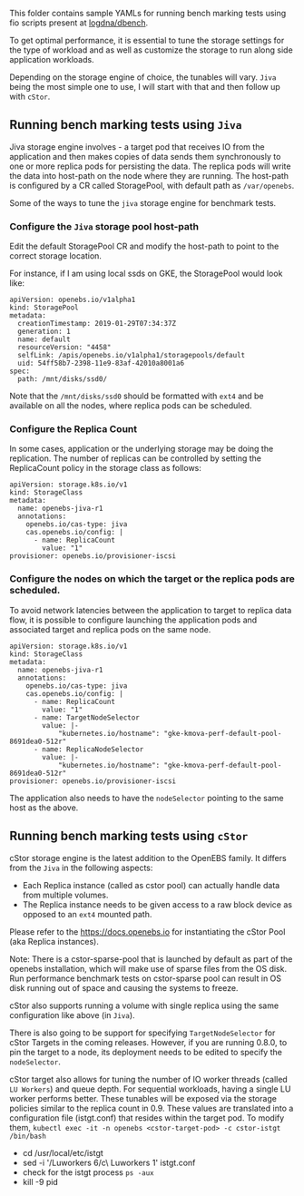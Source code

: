 This folder contains sample YAMLs for running bench marking tests
using fio scripts present at [logdna/dbench](https://github.com/logdna/dbench/). 

To get optimal performance, it is essential to tune the storage settings for the
type of workload and as well as customize the storage to run along side 
application workloads.

Depending on the storage engine of choice, the tunables will vary. `Jiva` being
the most simple one to use, I will start with that and then follow up with `cStor`.

## Running bench marking tests using `Jiva`

Jiva storage engine involves - a target pod that receives IO from the application 
and then makes copies of data sends them synchronously to one or more replica pods
for persisting the data. The replica pods will write the data into host-path on 
the node where they are running. The host-path is configured by a CR called 
StoragePool, with default path as `/var/openebs`. 

Some of the ways to tune the `jiva` storage engine for benchmark tests.

### Configure the `Jiva` storage pool host-path 

Edit the default StoragePool CR and modify the host-path to point to the 
correct storage location. 

For instance, if I am using local ssds on GKE, the StoragePool would look like:

```
apiVersion: openebs.io/v1alpha1
kind: StoragePool
metadata:
  creationTimestamp: 2019-01-29T07:34:37Z
  generation: 1
  name: default
  resourceVersion: "4458"
  selfLink: /apis/openebs.io/v1alpha1/storagepools/default
  uid: 54ff58b7-2398-11e9-83af-42010a8001a6
spec:
  path: /mnt/disks/ssd0/
```

Note that the `/mnt/disks/ssd0` should be formatted with `ext4` and be available
on all the nodes, where replica pods can be scheduled. 

### Configure the Replica Count

In some cases, application or the underlying storage may be doing the replication.
The number of replicas can be controlled by setting the ReplicaCount policy in 
the storage class as follows:
```
apiVersion: storage.k8s.io/v1
kind: StorageClass
metadata:
  name: openebs-jiva-r1
  annotations:
    openebs.io/cas-type: jiva
    cas.openebs.io/config: |
      - name: ReplicaCount
        value: "1"
provisioner: openebs.io/provisioner-iscsi
```


### Configure the nodes on which the target or the replica pods are scheduled.

To avoid network latencies between the application to target to replica data flow, 
it is possible to configure launching the application pods and associated target
and replica pods on the same node. 

```
apiVersion: storage.k8s.io/v1
kind: StorageClass
metadata:
  name: openebs-jiva-r1
  annotations:
    openebs.io/cas-type: jiva
    cas.openebs.io/config: |
      - name: ReplicaCount
        value: "1"
      - name: TargetNodeSelector
        value: |-
            "kubernetes.io/hostname": "gke-kmova-perf-default-pool-8691dea0-512r"
      - name: ReplicaNodeSelector
        value: |-
            "kubernetes.io/hostname": "gke-kmova-perf-default-pool-8691dea0-512r"
provisioner: openebs.io/provisioner-iscsi
```

The application also needs to have the `nodeSelector` pointing to the same
host as the above.


## Running bench marking tests using `cStor`

cStor storage engine is the latest addition to the OpenEBS family. It differs
from the `Jiva` in the following aspects:
- Each Replica instance (called as cstor pool) can actually handle data from 
  multiple volumes. 
- The Replica instance needs to be given access to a raw block device as 
  opposed to an `ext4` mounted path.

Please refer to the https://docs.openebs.io for instantiating the cStor Pool
(aka Replica instances). 

Note: There is a cstor-sparse-pool that is launched by default as part of the
openebs installation, which will make use of sparse files from the OS disk. 
Run performance benchmark tests on cstor-sparse pool can result in OS 
disk running out of space and causing the systems to freeze. 

cStor also supports running a volume with single replica using the same configuration
like above (in `Jiva`). 

There is also going to be support for specifying `TargetNodeSelector` for 
cStor Targets in the coming releases. However, if you are running 0.8.0, 
to pin the target to a node, its deployment needs to be edited
to specify the `nodeSelector`.

cStor target also allows for tuning the number of IO worker threads (called
`LU Workers`) and queue depth. For sequential workloads, having a single 
LU worker performs better. These tunables will be exposed via the storage
policies similar to the replica count in 0.9. These values are translated
into a configuration file (istgt.conf) that resides within the target pod. 
To modify them, 
 `kubectl exec -it -n openebs <cstor-target-pod> -c cstor-istgt /bin/bash`
  - cd /usr/local/etc/istgt
  - sed -i '/Luworkers 6/c\  Luworkers 1' istgt.conf
  - check for the istgt process `ps -aux`
  - kill -9 pid <istgt-pid>
